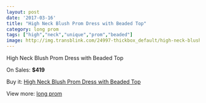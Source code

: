```yaml
---
layout: post
date: '2017-03-16'
title: "High Neck Blush Prom Dress with Beaded Top"
category: long prom
tags: ["high","neck","unique","prom","beaded"]
image: http://img.transblink.com/24997-thickbox_default/high-neck-blush-prom-dress-with-beaded-top.jpg
---
```

High Neck Blush Prom Dress with Beaded Top

On Sales: **$419**
<a href="https://www.transblink.com/en/long-prom/7882-high-neck-blush-prom-dress-with-beaded-top.html"><amp-img layout="responsive" width="600" height="600" src="//img.transblink.com/24997-thickbox_default/high-neck-blush-prom-dress-with-beaded-top.jpg" alt="High Neck Blush Prom Dress with Beaded Top 0" /></a>
<a href="https://www.transblink.com/en/long-prom/7882-high-neck-blush-prom-dress-with-beaded-top.html"><amp-img layout="responsive" width="600" height="600" src="//img.transblink.com/25001-thickbox_default/high-neck-blush-prom-dress-with-beaded-top.jpg" alt="High Neck Blush Prom Dress with Beaded Top 1" /></a>
<a href="https://www.transblink.com/en/long-prom/7882-high-neck-blush-prom-dress-with-beaded-top.html"><amp-img layout="responsive" width="600" height="600" src="//img.transblink.com/25000-thickbox_default/high-neck-blush-prom-dress-with-beaded-top.jpg" alt="High Neck Blush Prom Dress with Beaded Top 2" /></a>
<a href="https://www.transblink.com/en/long-prom/7882-high-neck-blush-prom-dress-with-beaded-top.html"><amp-img layout="responsive" width="600" height="600" src="//img.transblink.com/24999-thickbox_default/high-neck-blush-prom-dress-with-beaded-top.jpg" alt="High Neck Blush Prom Dress with Beaded Top 3" /></a>
<a href="https://www.transblink.com/en/long-prom/7882-high-neck-blush-prom-dress-with-beaded-top.html"><amp-img layout="responsive" width="600" height="600" src="//img.transblink.com/24998-thickbox_default/high-neck-blush-prom-dress-with-beaded-top.jpg" alt="High Neck Blush Prom Dress with Beaded Top 4" /></a>

Buy it: [High Neck Blush Prom Dress with Beaded Top](https://www.transblink.com/en/long-prom/7882-high-neck-blush-prom-dress-with-beaded-top.html "High Neck Blush Prom Dress with Beaded Top")

View more: [long prom](https://www.transblink.com/en/58-long-prom "long prom")
